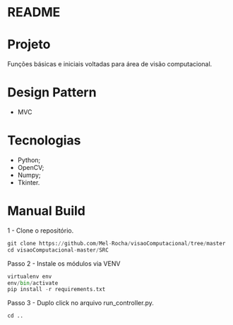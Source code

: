 # README

# Projeto

Funções básicas e iniciais voltadas para área de visão computacional.

# **Design Pattern**

- MVC

# Tecnologias

- Python;
- OpenCV;
- Numpy;
- Tkinter.

# Manual Build

1 - Clone o repositório.

```python
git clone https://github.com/Mel-Rocha/visaoComputacional/tree/master
cd visaoComputacional-master/SRC
```

Passo 2 - Instale os módulos via VENV

```python
virtualenv env
env/bin/activate
pip install -r requirements.txt
```

Passo 3 - Duplo click no arquivo run_controller.py.

```python
cd ..
```